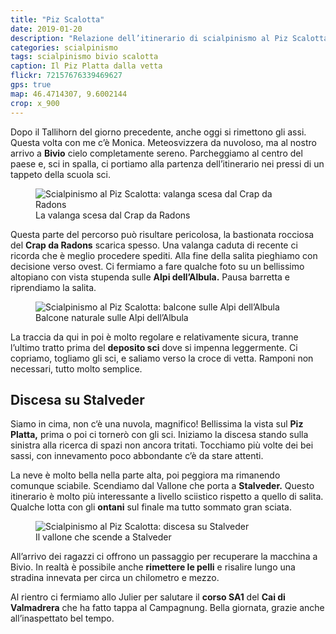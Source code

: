 ```yaml
---
title: "Piz Scalotta"
date: 2019-01-20
description: "Relazione dell’itinerario di scialpinismo al Piz Scalotta per la Val Gronda con partenza da Bivio. Rientro per il vallone di Stalveder"
categories: scialpinismo
tags: scialpinismo bivio scalotta 
caption: Il Piz Platta dalla vetta
flickr: 72157676339469627
gps: true
map: 46.4714307, 9.6002144
crop: x_900
---
```


Dopo il Tallihorn del giorno precedente, anche oggi si rimettono gli assi. Questa volta con me c’è Monica. Meteosvizzera da nuvoloso, ma al nostro arrivo a **Bivio** cielo completamente sereno.
Parcheggiamo al centro del paese e, sci in spalla, ci portiamo alla partenza dell’itinerario nei pressi di un tappeto della scuola sci. 

<figure>
    <img src="https://farm8.staticflickr.com/7925/46325668634_ca06b86cac_o.jpg" alt="Scialpinismo al Piz Scalotta: valanga scesa dal Crap da Radons" /> 
    <figcaption>La valanga scesa dal Crap da Radons</figcaption>
</figure>

Questa parte del percorso può risultare pericolosa, la bastionata rocciosa del **Crap da Radons** scarica spesso. Una valanga caduta di recente ci ricorda che è meglio procedere spediti. Alla fine della salita pieghiamo con decisione verso ovest. Ci fermiamo a fare qualche foto su un bellissimo altopiano con vista stupenda sulle **Alpi dell’Albula.** Pausa barretta e riprendiamo la salita. 

<figure>
    <img src="https://farm8.staticflickr.com/7903/46977656602_e3ddec37e8_o.jpg" alt="Scialpinismo al Piz Scalotta: balcone sulle Alpi dell’Albula" /> 
    <figcaption>Balcone naturale sulle Alpi dell’Albula</figcaption>
</figure>

La traccia da qui in poi è molto regolare e relativamente sicura, tranne l’ultimo tratto prima del **deposito sci** dove si impenna leggermente. Ci copriamo, togliamo gli sci, e saliamo verso la croce di vetta. Ramponi non necessari, tutto molto semplice.

## Discesa su Stalveder

Siamo in cima, non c‘è una nuvola, magnifico! Bellissima la vista sul **Piz Platta,** prima o poi ci tornerò con gli sci. Iniziamo la discesa stando sulla sinistra alla ricerca di spazi non ancora tritati. Tocchiamo più volte dei bei sassi, con innevamento poco abbondante c’è da stare attenti. 

La neve è molto bella nella parte alta, poi peggiora ma rimanendo comunque sciabile.
Scendiamo dal Vallone che porta a **Stalveder.** Questo itinerario è molto più interessante a livello sciistico rispetto a quello di salita. Qualche lotta con gli **ontani** sul finale ma tutto sommato gran sciata.

<figure>
    <img src="https://farm5.staticflickr.com/4856/46977672652_b3960970df_o.jpg" alt="Scialpinismo al Piz Scalotta: discesa su Stalveder" /> 
    <figcaption>Il vallone che scende a Stalveder</figcaption>
</figure>

All’arrivo dei ragazzi ci offrono un passaggio per recuperare la macchina a Bivio. In realtà è possibile anche **rimettere le pelli** e risalire lungo una stradina innevata per circa un chilometro e mezzo. 

Al rientro ci fermiamo allo Julier per salutare il **corso SA1** del **Cai di Valmadrera** che ha fatto tappa al Campagnung. Bella giornata, grazie anche all’inaspettato bel tempo.